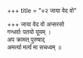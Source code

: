 +++
title = "०२ जाया वेद वो"

+++
जाया वेद वो अप्सरसो  
गन्धर्वाः पतयो यूयम् ।  
अप क्रामत् पुरुषाद्  
अमर्त्या मर्त्यं मा सचध्वम् ॥